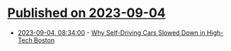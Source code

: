 # [Published on 2023-09-04](index.md)

* [2023-09-04, 08:34:00](https://tech.slashdot.org/story/23/09/04/0420246/why-self-driving-cars-slowed-down-in-high-tech-boston?utm_source=rss1.0mainlinkanon&utm_medium=feed) - [Why Self-Driving Cars Slowed Down in High-Tech Boston](https://tech.slashdot.org/story/23/09/04/0420246/why-self-driving-cars-slowed-down-in-high-tech-boston?utm_source=rss1.0mainlinkanon&utm_medium=feed)
